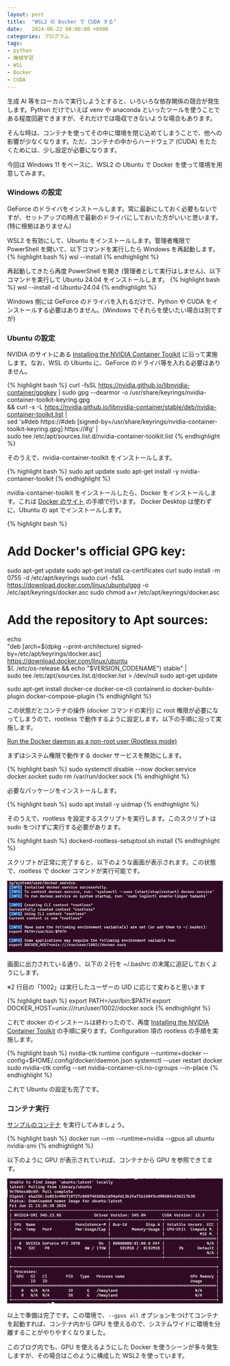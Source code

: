 ```yaml
---
layout: post
title:  "WSL2 の Docker で CUDA する"
date:   2024-06-22 00:00:00 +0900
categories: プログラム
tags:
- python
- 機械学習
- WSL
- Docker
- CUDA
---
```

生成 AI 等をローカルで実行しようとすると、いろいろな依存関係の競合が発生します。Python だけでいえば venv や anaconda といったツールを使うことである程度回避できますが、それだけでは吸収できないような場合もあります。

そんな時は、コンテナを使ってその中に環境を閉じ込めてしまうことで、他への影響が少なくなります。ただ、コンテナの中からハードウェア (CUDA) をたたくためには、少し設定が必要になります。

今回は Windows 11 をベースに、WSL2 の Ubuntu で Docker を使って環境を用意してみます。

### Windows の設定
GeForce のドライバをインストールします。常に最新にしておく必要もないですが、セットアップの時点で最新のドライバにしておいた方がいいと思います。(特に根拠はありません)

WSL2 を有効にして、Ubuntu をインストールします。管理者権限で PowerShell を開いて、以下コマンドを実行したら Windows を再起動します。
{% highlight bash %}
wsl --install
{% endhighlight %}

再起動してきたら再度 PowerShell を開き (管理者として実行はしません)、以下コマンドを実行して Ubuntu 24.04 をインストールします。
{% highlight bash %}
wsl --install -d Ubuntu-24.04
{% endhighlight %}

Windows 側には GeForce のドライバを入れるだけで、Python や CUDA をインストールする必要はありません。(Windows でそれらを使いたい場合は別ですが)

### Ubuntu の設定
NVIDIA のサイトにある [Installing the NVIDIA Container Toolkit][installing] に沿って実施します。なお、WSL の Ubuntu に、GeForce のドライバ等を入れる必要はありません。

{% highlight bash %}
curl -fsSL https://nvidia.github.io/libnvidia-container/gpgkey | sudo gpg --dearmor -o /usr/share/keyrings/nvidia-container-toolkit-keyring.gpg \
  && curl -s -L https://nvidia.github.io/libnvidia-container/stable/deb/nvidia-container-toolkit.list | \
    sed 's#deb https://#deb [signed-by=/usr/share/keyrings/nvidia-container-toolkit-keyring.gpg] https://#g' | \
    sudo tee /etc/apt/sources.list.d/nvidia-container-toolkit.list
{% endhighlight %}

そのうえで、nvidia-container-toolkit をインストールします。

{% highlight bash %}
sudo apt update
sudo apt-get install -y nvidia-container-toolkit
{% endhighlight %}

nvidia-container-toolkit をインストールしたら、Docker をインストールします。これは [Docker のサイト][docker] の手順で行います。
Docker Desktop は使わずに、Ubuntu の apt でインストールします。

{% highlight bash %}
# Add Docker's official GPG key:
sudo apt-get update
sudo apt-get install ca-certificates curl
sudo install -m 0755 -d /etc/apt/keyrings
sudo curl -fsSL https://download.docker.com/linux/ubuntu/gpg -o /etc/apt/keyrings/docker.asc
sudo chmod a+r /etc/apt/keyrings/docker.asc

# Add the repository to Apt sources:
echo \
  "deb [arch=$(dpkg --print-architecture) signed-by=/etc/apt/keyrings/docker.asc] https://download.docker.com/linux/ubuntu \
  $(. /etc/os-release && echo "$VERSION_CODENAME") stable" | \
  sudo tee /etc/apt/sources.list.d/docker.list > /dev/null
sudo apt-get update

sudo apt-get install docker-ce docker-ce-cli containerd.io docker-buildx-plugin docker-compose-plugin
{% endhighlight %}

この状態だとコンテナの操作 (docker コマンドの実行) に root 権限が必要になってしまうので、rootless で動作するように設定します。以下の手順に沿って実施します。

[Run the Docker daemon as a non-root user (Rootless mode)][rootless]

まずはシステム権限で動作する docker サービスを無効にします。

{% highlight bash %}
sudo systemctl disable --now docker.service docker.socket
sudo rm /var/run/docker.sock
{% endhighlight %}

必要なパッケージをインストールします。

{% highlight bash %}
sudo apt install -y uidmap
{% endhighlight %}

そのうえで、rootless を設定するスクリプトを実行します。このスクリプトは sudo をつけずに実行する必要があります。

{% highlight bash %}
dockerd-rootless-setuptool.sh install
{% endhighlight %}

スクリプトが正常に完了すると、以下のような画面が表示されます。この状態で、rootless で docker コマンドが実行可能です。

![output][img1]

画面に出力されている通り、以下の 2 行を ~/.bashrc の末尾に追記しておくようにします。

※2 行目の「1002」は実行したユーザーの UID に応じて変わると思います

{% highlight bash %}
export PATH=/usr/bin:$PATH
export DOCKER_HOST=unix:///run/user/1002//docker.sock
{% endhighlight %}

これで docker のインストールは終わったので、再度 [Installing the NVIDIA Container Toolkit][installing] の手順に戻ります。Configuration 項の rootless の手順を実施します。

{% highlight bash %}
nvidia-ctk runtime configure --runtime=docker --config=$HOME/.config/docker/daemon.json
systemctl --user restart docker
sudo nvidia-ctk config --set nvidia-container-cli.no-cgroups --in-place
{% endhighlight %}

これで Ubuntu の設定も完了です。

### コンテナ実行
[サンプルのコンテナ][sample] を実行してみましょう。

{% highlight bash %}
docker run --rm --runtime=nvidia --gpus all ubuntu nvidia-smi
{% endhighlight %}

以下のように GPU が表示されていれば、コンテナから GPU を参照できてます。

![output][img2]


以上で準備は完了です。この環境で、`--gpus all` オプションをつけてコンテナを起動すれば、コンテナ内から GPU を使えるので、システムワイドに環境を分離することがやりやすくなりました。

このブログ内でも、GPU を使えるようにした Docker を使うシーンが多々発生しますが、その場合はこのように構成した WSL2 を使っています。


[installing]:https://docs.nvidia.com/datacenter/cloud-native/container-toolkit/latest/install-guide.html
[docker]:https://docs.docker.com/engine/install/ubuntu/
[rootless]:https://docs.docker.com/engine/security/rootless/
[sample]:https://docs.nvidia.com/datacenter/cloud-native/container-toolkit/latest/sample-workload.html

[img1]:/assets/images/2024/06/ss-20240621-01.png
[img2]:/assets/images/2024/06/ss-20240621-02.png
